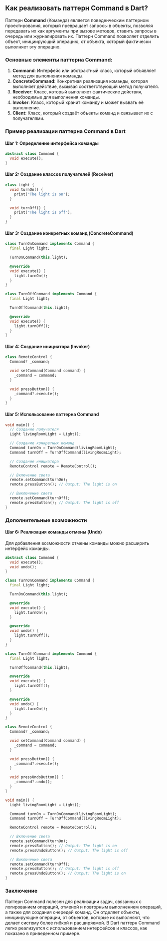 ## Как реализовать паттерн Command в Dart?

Паттерн **Command** (Команда) является поведенческим паттерном проектирования, который превращает запросы в объекты, позволяя передавать их как аргументы при вызове методов, ставить запросы в очередь или журналировать их. Паттерн Command позволяет отделить объект, инициирующий операцию, от объекта, который фактически выполняет эту операцию.

### Основные элементы паттерна Command:

1. **Command**: Интерфейс или абстрактный класс, который объявляет метод для выполнения команды.
2. **ConcreteCommand**: Конкретная реализация команды, которая выполняет действие, вызывая соответствующий метод получателя.
3. **Receiver**: Класс, который выполняет фактические действия, необходимые для выполнения команды.
4. **Invoker**: Класс, который хранит команду и может вызвать её выполнение.
5. **Client**: Класс, который создаёт объекты команд и связывает их с получателями.

### Пример реализации паттерна Command в Dart

#### Шаг 1: Определение интерфейса команды

```dart
abstract class Command {
  void execute();
}
```

#### Шаг 2: Создание классов получателей (Receiver)

```dart
class Light {
  void turnOn() {
    print("The light is on");
  }

  void turnOff() {
    print("The light is off");
  }
}
```

#### Шаг 3: Создание конкретных команд (ConcreteCommand)

```dart
class TurnOnCommand implements Command {
  final Light light;

  TurnOnCommand(this.light);

  @override
  void execute() {
    light.turnOn();
  }
}

class TurnOffCommand implements Command {
  final Light light;

  TurnOffCommand(this.light);

  @override
  void execute() {
    light.turnOff();
  }
}
```

#### Шаг 4: Создание инициатора (Invoker)

```dart
class RemoteControl {
  Command? _command;

  void setCommand(Command command) {
    _command = command;
  }

  void pressButton() {
    _command?.execute();
  }
}
```

#### Шаг 5: Использование паттерна Command

```dart
void main() {
  // Создание получателя
  Light livingRoomLight = Light();

  // Создание конкретных команд
  Command turnOn = TurnOnCommand(livingRoomLight);
  Command turnOff = TurnOffCommand(livingRoomLight);

  // Создание инициатора
  RemoteControl remote = RemoteControl();

  // Включение света
  remote.setCommand(turnOn);
  remote.pressButton(); // Output: The light is on

  // Выключение света
  remote.setCommand(turnOff);
  remote.pressButton(); // Output: The light is off
}
```

### Дополнительные возможности

#### Шаг 6: Реализация команды отмены (Undo)

Для добавления возможности отмены команды можно расширить интерфейс команды.

```dart
abstract class Command {
  void execute();
  void undo();
}

class TurnOnCommand implements Command {
  final Light light;

  TurnOnCommand(this.light);

  @override
  void execute() {
    light.turnOn();
  }

  @override
  void undo() {
    light.turnOff();
  }
}

class TurnOffCommand implements Command {
  final Light light;

  TurnOffCommand(this.light);

  @override
  void execute() {
    light.turnOff();
  }

  @override
  void undo() {
    light.turnOn();
  }
}

class RemoteControl {
  Command? _command;

  void setCommand(Command command) {
    _command = command;
  }

  void pressButton() {
    _command?.execute();
  }

  void pressUndoButton() {
    _command?.undo();
  }
}

void main() {
  Light livingRoomLight = Light();

  Command turnOn = TurnOnCommand(livingRoomLight);
  Command turnOff = TurnOffCommand(livingRoomLight);

  RemoteControl remote = RemoteControl();

  // Включение света
  remote.setCommand(turnOn);
  remote.pressButton(); // Output: The light is on
  remote.pressUndoButton(); // Output: The light is off

  // Выключение света
  remote.setCommand(turnOff);
  remote.pressButton(); // Output: The light is off
  remote.pressUndoButton(); // Output: The light is on
}
```

### Заключение

Паттерн Command полезен для реализации задач, связанных с логированием операций, отменой и повторным выполнением операций, а также для создания очередей команд. Он отделяет объекты, инициирующие операции, от объектов, которые их выполняют, что делает систему более гибкой и расширяемой. В Dart паттерн Command легко реализуется с использованием интерфейсов и классов, как показано в приведенном примере.